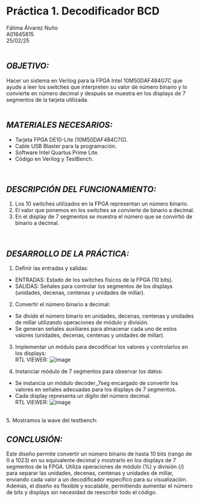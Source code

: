 # Práctica 1. Decodificador BCD
Fátima Álvarez Nuño <br/>
A01645815 <br/>
25/02/25 <br/>
<br/>

## *OBJETIVO:* <br/>
Hacer un sistema en Verilog para la FPGA Intel 10M50DAF484G7C que ayude a leer los switches que interpreten su valor de número binario y lo convierte en número decimal y después se muestra en los displays de 7 segmentos de la tarjeta utilizada. <br/>
<br/>

## *MATERIALES NECESARIOS:* <br/>
* Tarjeta FPGA DE10-Lite (10M50DAF484C7G). <br/>
* Cable USB Blaster para la programación. <br/>
* Software Intel Quartus Prime Lite. <br/>
* Código en Verilog y TestBench. <br/>
<br/>

## *DESCRIPCIÓN DEL FUNCIONAMIENTO:* <br/>
1. Los 10 switches utilizados en la FPGA representan un número binario. <br/>
2. El valor que ponemos en los switches se convierte de binario a decimal. <br/>
3. En el display de 7 segmentos se muestra el número que se convirtió de binario a decimal. <br/>
<br/>

## *DESARROLLO DE LA PRÁCTICA:* <br/>
1. Definir las entradas y salidas: <br/>
  * ENTRADAS:  Estado de los switches físicos de la FPGA (10 bits). <br/>
  * SALIDAS: Señales para controlar los segmentos de los displays (unidades, decenas, centenas y unidades de millar). <br/>
2. Convertir el número binario a decimal: <br/>
  * Se divide el número binario en unidades, decenas, centenas y unidades de millar utilizando operaciones de módulo y división. <br/>
  * Se generan señales auxiliares para almacenar cada uno de estos valores (unidades, decenas, centenas y unidades de millar). <br/>
3. Implementar un módulo para decodificar los valores y controlarlos en los displays: <br/>
RTL VIEWER:
![image](https://github.com/user-attachments/assets/2d6fd931-23fa-4d08-93d3-49ec6884a2db)

4. Instanciar módulo de 7 segmentos para observar los datos: <br/>
  * Se instancia un módulo decoder_7seg encargado de convertir los valores en señales adecuadas para los displays de 7 segmentos. <br/>
  * Cada display representa un dígito del número decimal. <br/>
RTL VIEWER:
![image](https://github.com/user-attachments/assets/597f26d9-41f1-4a75-8484-451c00cd0c53)
<br/>
5. Mostramos la wave del testbench: <br/>


## *CONCLUSIÓN:* <br/>
Este diseño permite convertir un número binario de hasta 10 bits (rango de 0 a 1023) en su equivalente decimal y mostrarlo en los displays de 7 segmentos de la FPGA. Utiliza operaciones de módulo (%) y división (/) para separar las unidades, decenas, centenas y unidades de millar, enviando cada valor a un decodificador específico para su visualización. Además, el diseño es flexible y escalable, permitiendo aumentar el número de bits y displays sin necesidad de reescribir todo el código. <br/>
